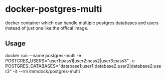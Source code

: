 # docker-postgres-multi

docker container which can handle multiple postgres databases and users instead of just one like the offical image.

## Usage

docker run --name postgres-mutli -e POSTGRES_USERS="user1:pass1|user2:pass2|user3:pass3" -e POSTGRES_DATABASES="database1:user1|database2:user2|database2:user3" -it --rm lmmdock/postgres-multi
